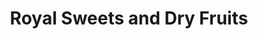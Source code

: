 ---
title: "Royal Sweets and Dry Fruits"
url: /palarivattom-kochi/royal-sweets-and-dry-fruits/
shop: bakery
---